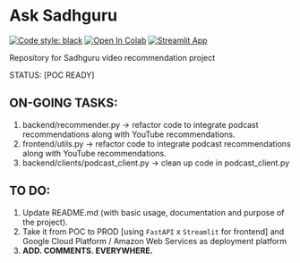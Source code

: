 # Ask Sadhguru 

[![Code style: black](https://img.shields.io/badge/code%20style-black-000000.svg)](https://github.com/psf/black)
[![Open In Colab](https://colab.research.google.com/assets/colab-badge.svg)](https://colab.research.google.com/drive/1oOJkErWRT3gNRAfG89wLk4Dijynthvwx?usp=sharing)
[![Streamlit App](https://static.streamlit.io/badges/streamlit_badge_black_white.svg)](https://share.streamlit.io/desaibhargav/VR/AskSadhguru/)



Repository for Sadhguru video recommendation project

STATUS: [POC READY]


## ON-GOING TASKS:
1. backend/recommender.py -> refactor code to integrate podcast recommendations along with YouTube recommendations.
2. frontend/utils.py -> refactor code to integrate podcast recommendations along with YouTube recommendations. 
3. backend/clients/podcast_client.py -> clean up code in podcast_client.py


## TO DO:
1. Update README.md (with basic usage, documentation and purpose of the project).
2. Take it from POC to PROD [using `FastAPI` x `Streamlit` for frontend] and Google Cloud Platform / Amazon Web Services as deployment platform
3. **ADD. COMMENTS. EVERYWHERE.**
